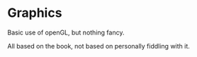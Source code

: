 # Graphics

Basic use of openGL, but nothing fancy.

All based on the book, not based on personally fiddling with it.